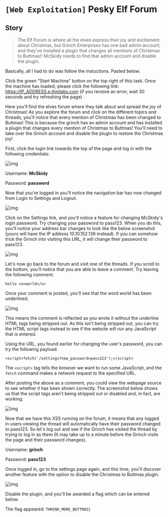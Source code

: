 # `[Web Exploitation]` Pesky Elf Forum

## Story

>The Elf Forum is where all the elves express their joy and excitement about Christmas, but Grinch Enterprises has one bad admin account, and they've installed a plugin that changes all mentions of Christmas to Buttmas!! McSkidy needs to find that admin account and disable the plugin.

Basically, all I had to do was follow the instuctions. Pasted below:

Click the green "Start Machine" button on the top right of this task. Once the machine has loaded, please click the following link:
https://IP_ADDRESS.p.thmlabs.com (if you receive an error, wait 30 seconds and try refreshing the page)

Here you'll find the elves forum where they talk about and spread the joy of Christmas! As you explore the forum and click on the different topics and threads, you'll notice that every mention of Christmas has been changed to Buttmas! This is because the grinch has an admin account and has installed a plugin that changes every mention of Christmas to Buttmas! You'll need to take over the Grinch account and disable the plugin to restore the Christmas joy!

First, click the login link towards the top of the page and log in with the following credentials:

![img](https://tryhackme-images.s3.amazonaws.com/user-uploads/5efe36fb68daf465530ca761/room-content/e1dcfc1c259cbfee5158eb7906153d54.png)

Username: **McSkidy**

Password: **password**

Now that you're logged in you'll notice the navigation bar has now changed from Login to Settings and Logout.

![img](https://tryhackme-images.s3.amazonaws.com/user-uploads/5efe36fb68daf465530ca761/room-content/13f9f54f0071831e0cc4427a875616b0.png)

Click on the Settings link, and you'll notice a feature for changing McSkidy's login password. Try changing your password to pass123. When you do this, you'll notice your address bar changes to look like the below screenshot (yours will have the IP address 10.10.152.138 instead). If you can somehow trick the Grinch into visiting this URL, it will change their password to pass123.

![img](https://tryhackme-images.s3.amazonaws.com/user-uploads/5efe36fb68daf465530ca761/room-content/029984cba68e5c22d9b8caa27249baa5.png)

Let's now go back to the forum and visit one of the threads. If you scroll to the bottom, you'll notice that you are able to leave a comment. Try leaving the following comment:

`hello <u>world</u>`

Once your comment is posted, you'll see that the word world has been underlined.

![img](https://tryhackme-images.s3.amazonaws.com/user-uploads/5efe36fb68daf465530ca761/room-content/253564d07312e7771461f312c66dbd6d.png)

This means the comment is reflected as you wrote it without the underline HTML tags being stripped out. As this isn't being stripped out, you can try the HTML script tags instead to see if the website will run any JavaScript that is entered.

Using the URL, you found earlier for changing the user's password, you can try the following payload:

```
<script>fetch('/settings?new_password=pass123');</script>
```

The `<script>` tag tells the browser we want to run some JavaScript, and the `fetch` command makes a network request to the specified URL.

After posting the above as a comment, you could view the webpage source to see whether it has been shown correctly. The screenshot below shows us that the script tags aren't being stripped out or disabled and, in fact, are working:

![img](https://tryhackme-images.s3.amazonaws.com/user-uploads/5efe36fb68daf465530ca761/room-content/da598fccc47887d9e651b3d072da8844.png)

Now that we have this XSS running on the forum, it means that any logged in users viewing the thread will automatically have their password changed to pass123. So let's log out and see if the Grinch has visited the thread by trying to log in as them (It may take up to a minute before the Grinch visits the page and their password changes).

Username: **grinch**

Password: **pass123**

Once logged in, go to the settings page again, and this time, you'll discover another feature with the option to disable the Christmas to Buttmas plugin.

![img](https://tryhackme-images.s3.amazonaws.com/user-uploads/5efe36fb68daf465530ca761/room-content/9dd7eee4ab8e7cf2acaa48f83843b78a.png)

Disable the plugin, and you'll be awarded a flag which can be entered below.

The flag appeared: `THM{NO_MORE_BUTTMAS}`